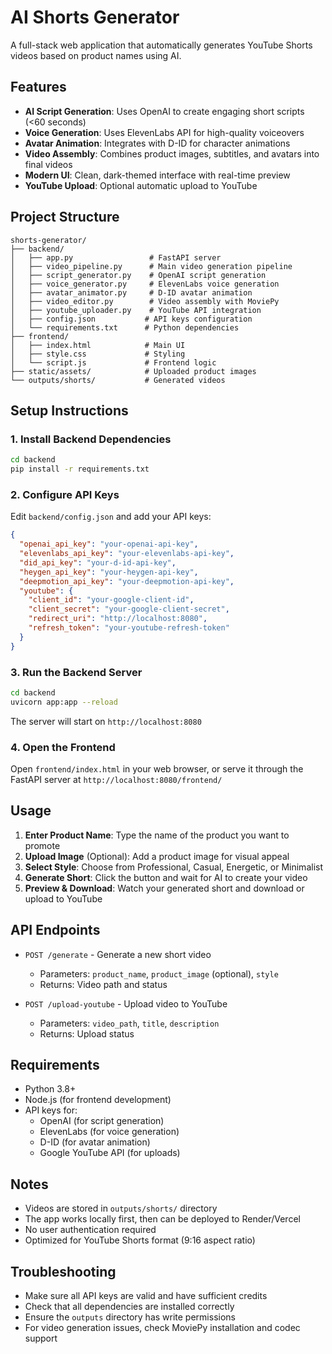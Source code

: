 # AI Shorts Generator

A full-stack web application that automatically generates YouTube Shorts videos based on product names using AI.

## Features

- **AI Script Generation**: Uses OpenAI to create engaging short scripts (<60 seconds)
- **Voice Generation**: Uses ElevenLabs API for high-quality voiceovers
- **Avatar Animation**: Integrates with D-ID for character animations
- **Video Assembly**: Combines product images, subtitles, and avatars into final videos
- **Modern UI**: Clean, dark-themed interface with real-time preview
- **YouTube Upload**: Optional automatic upload to YouTube

## Project Structure

```
shorts-generator/
├── backend/
│   ├── app.py                 # FastAPI server
│   ├── video_pipeline.py      # Main video generation pipeline
│   ├── script_generator.py    # OpenAI script generation
│   ├── voice_generator.py     # ElevenLabs voice generation
│   ├── avatar_animator.py     # D-ID avatar animation
│   ├── video_editor.py        # Video assembly with MoviePy
│   ├── youtube_uploader.py    # YouTube API integration
│   ├── config.json           # API keys configuration
│   └── requirements.txt      # Python dependencies
├── frontend/
│   ├── index.html            # Main UI
│   ├── style.css             # Styling
│   └── script.js             # Frontend logic
├── static/assets/            # Uploaded product images
└── outputs/shorts/           # Generated videos
```

## Setup Instructions

### 1. Install Backend Dependencies

```bash
cd backend
pip install -r requirements.txt
```

### 2. Configure API Keys

Edit `backend/config.json` and add your API keys:

```json
{
  "openai_api_key": "your-openai-api-key",
  "elevenlabs_api_key": "your-elevenlabs-api-key",
  "did_api_key": "your-d-id-api-key",
  "heygen_api_key": "your-heygen-api-key",
  "deepmotion_api_key": "your-deepmotion-api-key",
  "youtube": {
    "client_id": "your-google-client-id",
    "client_secret": "your-google-client-secret",
    "redirect_uri": "http://localhost:8080",
    "refresh_token": "your-youtube-refresh-token"
  }
}
```

### 3. Run the Backend Server

```bash
cd backend
uvicorn app:app --reload
```

The server will start on `http://localhost:8080`

### 4. Open the Frontend

Open `frontend/index.html` in your web browser, or serve it through the FastAPI server at `http://localhost:8080/frontend/`

## Usage

1. **Enter Product Name**: Type the name of the product you want to promote
2. **Upload Image** (Optional): Add a product image for visual appeal
3. **Select Style**: Choose from Professional, Casual, Energetic, or Minimalist
4. **Generate Short**: Click the button and wait for AI to create your video
5. **Preview & Download**: Watch your generated short and download or upload to YouTube

## API Endpoints

- `POST /generate` - Generate a new short video
  - Parameters: `product_name`, `product_image` (optional), `style`
  - Returns: Video path and status

- `POST /upload-youtube` - Upload video to YouTube
  - Parameters: `video_path`, `title`, `description`
  - Returns: Upload status

## Requirements

- Python 3.8+
- Node.js (for frontend development)
- API keys for:
  - OpenAI (for script generation)
  - ElevenLabs (for voice generation)
  - D-ID (for avatar animation)
  - Google YouTube API (for uploads)

## Notes

- Videos are stored in `outputs/shorts/` directory
- The app works locally first, then can be deployed to Render/Vercel
- No user authentication required
- Optimized for YouTube Shorts format (9:16 aspect ratio)

## Troubleshooting

- Make sure all API keys are valid and have sufficient credits
- Check that all dependencies are installed correctly
- Ensure the `outputs` directory has write permissions
- For video generation issues, check MoviePy installation and codec support

